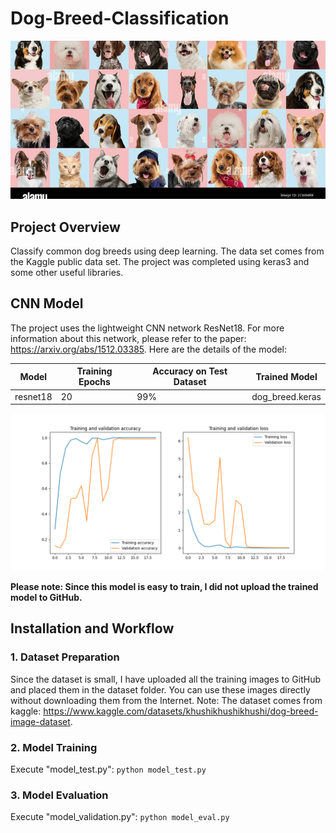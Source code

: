 # Dog-Breed-Classification
![cover](./static/cover.jpg)

## Project Overview
Classify common dog breeds using deep learning. The data set comes from the Kaggle public data set. The project was completed using keras3 and some other useful libraries.

## CNN Model
The project uses the lightweight CNN network ResNet18. For more information about this network, please refer to the paper: https://arxiv.org/abs/1512.03385.
Here are the details of the model:

|  Model   | Training Epochs | Accuracy on Test Dataset | Trained Model   |
| :------: | --------------- | ------------------------ | --------------- |
| resnet18 | 20              | 99%                      | dog_breed.keras |

![performance](./static/model.png)

**Please note: Since this model is easy to train, I did not upload the trained model to GitHub.**

<h2>Installation and Workflow</h2>

<h3>1. Dataset Preparation</h3>

Since the dataset is small, I have uploaded all the training images to GitHub and placed them in the dataset folder. You can use these images directly without downloading them from the Internet. Note: The dataset comes from kaggle: https://www.kaggle.com/datasets/khushikhushikhushi/dog-breed-image-dataset.

<h3>2. Model Training</h3>

Execute "model_test.py": `python model_test.py`

<h3>3. Model Evaluation</h3>

Execute "model_validation.py": `python model_eval.py`

